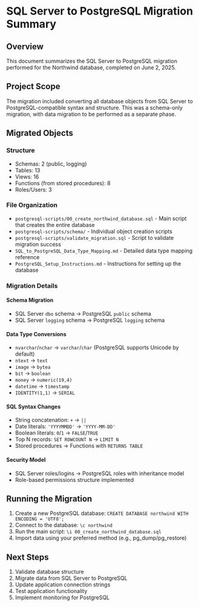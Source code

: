 # SQL Server to PostgreSQL Migration Summary

## Overview
This document summarizes the SQL Server to PostgreSQL migration performed for the Northwind database, completed on June 2, 2025.

## Project Scope
The migration included converting all database objects from SQL Server to PostgreSQL-compatible syntax and structure. This was a schema-only migration, with data migration to be performed as a separate phase.

## Migrated Objects

### Structure
- Schemas: 2 (public, logging)
- Tables: 13
- Views: 16
- Functions (from stored procedures): 8
- Roles/Users: 3

### File Organization
- `postgresql-scripts/00_create_northwind_database.sql` - Main script that creates the entire database
- `postgresql-scripts/schema/` - Individual object creation scripts
- `postgresql-scripts/validate_migration.sql` - Script to validate migration success
- `SQL_to_PostgreSQL_Data_Type_Mapping.md` - Detailed data type mapping reference
- `PostgreSQL_Setup_Instructions.md` - Instructions for setting up the database

### Migration Details

#### Schema Migration
- SQL Server `dbo` schema → PostgreSQL `public` schema
- SQL Server `logging` schema → PostgreSQL `logging` schema

#### Data Type Conversions
- `nvarchar`/`nchar` → `varchar`/`char` (PostgreSQL supports Unicode by default)
- `ntext` → `text`
- `image` → `bytea`
- `bit` → `boolean`
- `money` → `numeric(19,4)`
- `datetime` → `timestamp`
- `IDENTITY(1,1)` → `SERIAL`

#### SQL Syntax Changes
- String concatenation: `+` → `||`
- Date literals: `'YYYYMMDD'` → `'YYYY-MM-DD'`
- Boolean literals: `0`/`1` → `FALSE`/`TRUE`
- Top N records: `SET ROWCOUNT N` → `LIMIT N`
- Stored procedures → Functions with `RETURNS TABLE`

#### Security Model
- SQL Server roles/logins → PostgreSQL roles with inheritance model
- Role-based permissions structure implemented

## Running the Migration
1. Create a new PostgreSQL database: `CREATE DATABASE northwind WITH ENCODING = 'UTF8';`
2. Connect to the database: `\c northwind`
3. Run the main script: `\i 00_create_northwind_database.sql`
4. Import data using your preferred method (e.g., pg_dump/pg_restore)

## Next Steps
1. Validate database structure
2. Migrate data from SQL Server to PostgreSQL
3. Update application connection strings
4. Test application functionality
5. Implement monitoring for PostgreSQL
